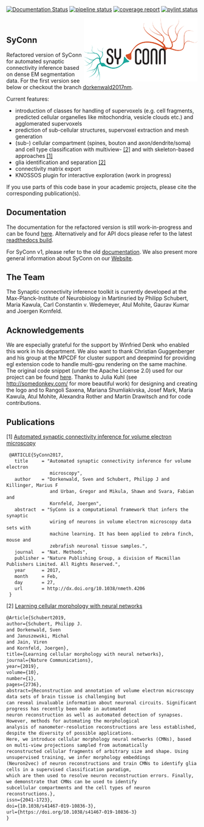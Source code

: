 [![Documentation Status](https://readthedocs.org/projects/syconn/badge/?version=latest)](https://syconn.readthedocs.io/en/latest/?badge=latest)
[![pipeline status](https://gitlab.mpcdf.mpg.de/pschuber/SyConn/badges/master/pipeline.svg)](https://gitlab.mpcdf.mpg.de/pschuber/SyConn/commits/master)
[![coverage report](https://gitlab.mpcdf.mpg.de/pschuber/SyConn/badges/master/coverage.svg)](https://gitlab.mpcdf.mpg.de/pschuber/SyConn/commits/master)
[![pylint status](https://gitlab.mpcdf.mpg.de/pschuber/SyConn/-/jobs/artifacts/master/raw/pylint/pylint.svg?job=pylint)](https://gitlab.mpcdf.mpg.de/pschuber/SyConn/-/jobs/artifacts/master/raw/pylint/pylint.log?job=pylint)

<img align="right" width="300" src="./docs/_static/logo_SyConn.png"><br/>


SyConn
------
Refactored version of SyConn for automated synaptic connectivity inference based on dense EM segmentation data. For the first version
 see below or checkout the branch [dorkenwald2017nm](https://github.com/StructuralNeurobiologyLab/SyConn/tree/dorkenwald2017nm).

Current features:
- introduction of classes for handling of supervoxels (e.g. cell fragments, predicted cellular
organelles like mitochondria, vesicle clouds etc.) and agglomerated supervoxels
- prediction of sub-cellular structures, supervoxel extraction and mesh
  generation
- (sub-) cellular compartment (spines, bouton and axon/dendrite/soma) and cell type classification with multiview- [\[2\]](https://www.nature.com/articles/s41467-019-10836-3) and with skeleton-based approaches [\[1\]](https://www.nature.com/articles/nmeth.4206)
- glia identification and separation [\[2\]](https://www.nature.com/articles/s41467-019-10836-3)
- connectivity matrix export
- KNOSSOS plugin for interactive exploration (work in progress)

If you use parts of this code base in your academic projects, please cite the corresponding publication(s).


Documentation
-------------
The documentation for the refactored version is still work-in-progress and can be found [here](docs/doc.md). Alternatively and for API docs please refer to the latest [readthedocs build](https://syconn.readthedocs.io/en/latest/).

For SyConn v1, please refer to the old [documentation](https://structuralneurobiologylab.github.io/SyConn/documentation/). We also present more general information about SyConn on our [Website](https://structuralneurobiologylab.github.io/SyConn/).


The Team
--------
The Synaptic connectivity inference toolkit is currently developed at the Max-Planck-Institute of Neurobiology in Martinsried by
 Philipp Schubert, Maria Kawula, Carl Constantin v. Wedemeyer, Atul Mohite, Gaurav Kumar and Joergen Kornfeld.


Acknowledgements
----------------
We are especially grateful for the support by Winfried Denk who enabled
this work in his department. We also want to thank Christian
Guggenberger and his group at the MPCDF for cluster support and deepmind
for providing egl extension code to handle multi-gpu rendering on the
same machine. The original code snippet (under the Apache License 2.0)
used for our project can be found
[here](https://github.com/deepmind/dm_control/blob/30069ac11b60ee71acbd9159547d0bc334d63281/dm_control/_render/pyopengl/egl_ext.py).
Thanks to Julia Kuhl (see http://somedonkey.com/ for more beautiful
work) for designing and creating the logo and to Rangoli Saxena, Mariana
Shumliakivska, Josef Mark, Maria Kawula, Atul Mohite, Alexandra Rother
and Martin Drawitsch and for code contributions.


Publications
------------
\[1\] [Automated synaptic connectivity inference for volume electron microscopy](https://www.nature.com/articles/nmeth.4206)
```
 @ARTICLE{SyConn2017,
   title     = "Automated synaptic connectivity inference for volume electron
                microscopy",
   author    = "Dorkenwald, Sven and Schubert, Philipp J and Killinger, Marius F
                and Urban, Gregor and Mikula, Shawn and Svara, Fabian and
                Kornfeld, Joergen",
   abstract  = "SyConn is a computational framework that infers the synaptic
                wiring of neurons in volume electron microscopy data sets with
                machine learning. It has been applied to zebra finch, mouse and
                zebrafish neuronal tissue samples.",
   journal   = "Nat. Methods",
   publisher = "Nature Publishing Group, a division of Macmillan Publishers Limited. All Rights Reserved.",
   year      = 2017,
   month     = Feb,
   day       = 27,
   url       = http://dx.doi.org/10.1038/nmeth.4206
 }
  ```

\[2\] [Learning cellular morphology with neural networks](https://doi.org/10.1038/s41467-019-10836-3)
  ```
  @Article{Schubert2019,
author={Schubert, Philipp J.
and Dorkenwald, Sven
and Januszewski, Michal
and Jain, Viren
and Kornfeld, Joergen},
title={Learning cellular morphology with neural networks},
journal={Nature Communications},
year={2019},
volume={10},
number={1},
pages={2736},
abstract={Reconstruction and annotation of volume electron microscopy data sets of brain tissue is challenging but
can reveal invaluable information about neuronal circuits. Significant progress has recently been made in automated
neuron reconstruction as well as automated detection of synapses. However, methods for automating the morphological
analysis of nanometer-resolution reconstructions are less established, despite the diversity of possible applications.
Here, we introduce cellular morphology neural networks (CMNs), based on multi-view projections sampled from automatically
reconstructed cellular fragments of arbitrary size and shape. Using unsupervised training, we infer morphology embeddings
(Neuron2vec) of neuron reconstructions and train CMNs to identify glia cells in a supervised classification paradigm,
which are then used to resolve neuron reconstruction errors. Finally, we demonstrate that CMNs can be used to identify
subcellular compartments and the cell types of neuron reconstructions.},
issn={2041-1723},
doi={10.1038/s41467-019-10836-3},
url={https://doi.org/10.1038/s41467-019-10836-3}
}
  ```
